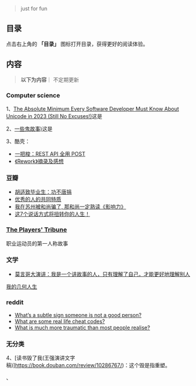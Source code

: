 
> just for fun
## 目录

点击右上角的 **「目录」** 图标打开目录，获得更好的阅读体验。

## 内容
> **以下为内容**｜ 不定期更新

###  Computer science

1、[The Absolute Minimum Every Software Developer Must Know About Unicode in 2023 (Still No Excuses!)](https://tonsky.me/blog/unicode/)这是



2、[一些鬼故事)](https://xargin.com/ghost-story/)这是



3、酷壳：
* [一把梭：REST API 全用 POST](https://coolshell.cn/articles/22173.html)
* [《Rework》摘录及感想](https://coolshell.cn/articles/9156.html)


###  豆瓣
 * [胡适致毕业生：功不唐捐](https://www.douban.com/group/topic/27318108/?_i=6842682TYfJd_S)
 * [优秀的人的共同特质](https://book.douban.com/review/2890753/)
 * [我在苏州被和尚骗了, 那和尚一定熟读《影响力》](https://book.douban.com/review/2946641/)
 * [这7个说话方式将扭转你的人生！](https://book.douban.com/review/8185601/)


### [The Players' Tribune](https://www.theplayerstribune.com/)
职业运动员的第一人称故事

### 文学
 * [莫言哥大演讲：我是一个讲故事的人，只有理解了自己，才能更好地理解别人](https://m.thepaper.cn/newsDetail_forward_20033145)

[我的几何人生](https://paper.people.com.cn/rmrb/pc/content/202412/21/content_30047414.html)


### reddit 
* [What’s a subtle sign someone is not a good person? ](https://www.reddit.com/r/AskReddit/comments/1m09nkc/whats_a_subtle_sign_someone_is_not_a_good_person/)
* [What are some real life cheat codes?](https://www.reddit.com/r/AskReddit/comments/18ycth4/what_are_some_real_life_cheat_codes/)
* [What is much more traumatic than most people realise?](https://www.reddit.com/r/AskReddit/comments/1lvkqbb/what_is_much_more_traumatic_than_most_people/)



###  无分类
4、[读书毁了我(王强演讲文字稿)]https://book.douban.com/review/10286767/)：这个毁是指重塑。

 
、



